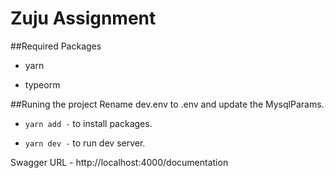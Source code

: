 # Zuju Assignment

##Required Packages
- yarn

- typeorm

##Runing the project
Rename dev.env to .env and update the MysqlParams.

- `yarn add -` to install packages.

- `yarn dev -` to run dev server.

Swagger URL - http://localhost:4000/documentation